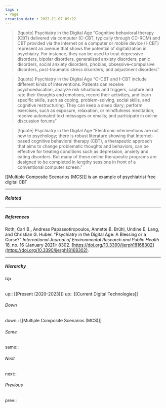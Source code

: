 ```yaml
---
tags :
- Page
creation date : 2022-11-07 09:22 
---
```


> [!quote] Psychiatry in the Digital Age
> “Cognitive behavioral therapy (CBT) delivered via computer (C-CBT, typically through CD-ROM) and CBT provided via the internet on a computer or mobile device (I-CBT) represent an avenue that shows the potential of digitalization in psychiatry. For instance, they can be used to treat depressive disorders, bipolar disorders, generalized anxiety disorders, panic disorders, social anxiety disorders, phobias, obsessive–compulsive disorders, post-traumatic stress disorders, and adjustment disorders”

> [!quote] Psychiatry in the Digital Age
> “C-CBT and I-CBT include different kinds of interventions. Patients can receive psychoeducation, analyze risk situations and triggers, capture and rate their thoughts and emotions, record their activities, and learn specific skills, such as coping, problem-solving, social skills, and cognitive restructuring. They can keep a sleep diary; perform exercises, such as exposure, relaxation, or mindfulness meditation; receive automated text messages or emails; and participate in online discussion forums”

> [!quote] Psychiatry in the Digital Age
> “Electronic interventions are not new to psychology; there is robust literature showing that Internet-based cognitive behavioral therapy (CBT), a therapeutic approach that aims to change problematic thoughts and behaviors, can be effective for treating conditions such as depression, anxiety and eating disorders. But many of these online therapeutic programs are designed to be completed in lengthy sessions in front of a conventional computer screen.”

[[Multiple Composite Scenarios (MCS)]] is an example of psychiatrist free digital CBT

---
##### Related


---
##### References
Roth, Carl B., Andreas Papassotiropoulos, Annette B. Brühl, Undine E. Lang, and Christian G. Huber. “Psychiatry in the Digital Age: A Blessing or a Curse?” _International Journal of Environmental Research and Public Health_ 18, no. 16 (January 2021): 8302. [https://doi.org/10.3390/ijerph18168302](https://doi.org/10.3390/ijerph18168302).

---
##### Hierarchy
###### Up
up:: [[Present (2020-2023)]]
up:: [[Current Digital Technologies]]
###### Down
down:: [[Multiple Composite Scenarios (MCS)]]
###### Same
same:: 
###### Next
next:: 
###### Previous
prev:: 